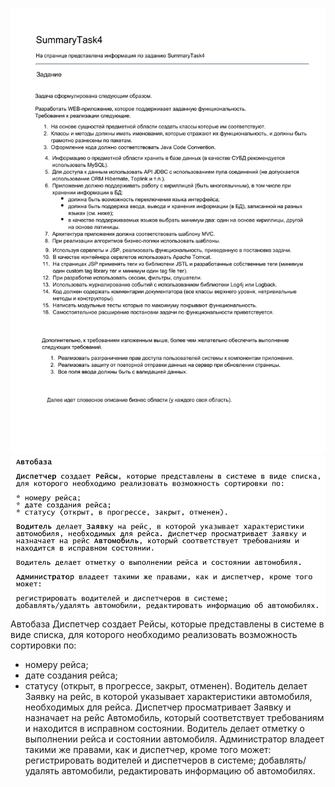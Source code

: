 ![Task](/src/task.png)
![Task2](/src/task2.png)
Автобаза
Диспетчер создает Рейсы, которые представлены в системе в виде списка,
для которого необходимо реализовать возможность сортировки по:
* номеру рейса;
* дате создания рейса;
* статусу (открыт, в прогрессе, закрыт, отменен).
Водитель делает Заявку на рейс, в которой указывает характеристики
автомобиля, необходимых для рейса. Диспетчер просматривает Заявку и
назначает на рейс Автомобиль, который соответствует требованиям и
находится в исправном состоянии.
Водитель делает отметку о выполнении рейса и состоянии автомобиля.
Администратор владеет такими же правами, как и диспетчер, кроме того
может:
регистрировать водителей и диспетчеров в системе;
добавлять/удалять автомобили, редактировать информацию об автомобилях.
